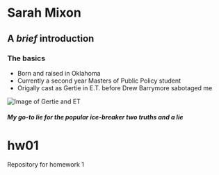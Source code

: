 # Sarah Mixon
## **A _brief_ introduction**

### The basics 

- Born and raised in Oklahoma 
- Currently a second year Masters of Public Policy student
- Origally cast as Gertie in E.T. before Drew Barrymore sabotaged me 

![Image of Gertie and ET](https://am22.akamaized.net/tms/cnt/uploads/2014/05/realet.jpg)

##### My go-to lie for the popular ice-breaker two truths and a lie

# hw01
Repository for homework 1


